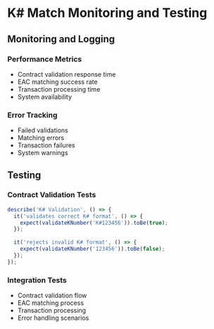 
# K# Match Monitoring and Testing

## Monitoring and Logging

### Performance Metrics

- Contract validation response time
- EAC matching success rate
- Transaction processing time
- System availability

### Error Tracking

- Failed validations
- Matching errors
- Transaction failures
- System warnings

## Testing

### Contract Validation Tests

```typescript
describe('K# Validation', () => {
  it('validates correct K# format', () => {
    expect(validateKNumber('K#123456')).toBe(true);
  });
  
  it('rejects invalid K# format', () => {
    expect(validateKNumber('123456')).toBe(false);
  });
});
```

### Integration Tests

- Contract validation flow
- EAC matching process
- Transaction processing
- Error handling scenarios
